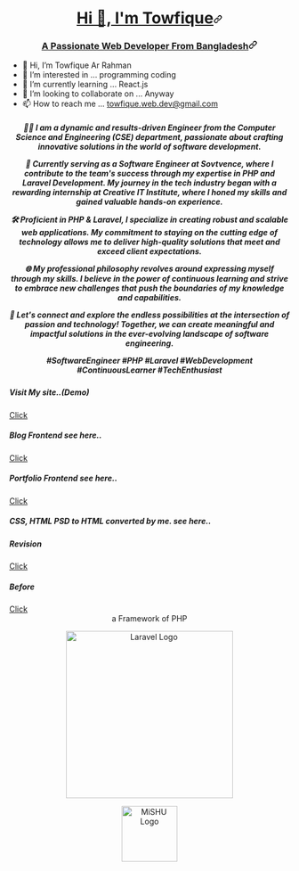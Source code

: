 <h1 align="center" id="user-content-hi--im-towfique" dir="auto"><a class="heading-link" href="#hi--im-towfique">Hi 👋, I'm Towfique<svg class="octicon octicon-link" viewBox="0 0 16 16" version="1.1" width="16" height="16" aria-hidden="true"><path d="m7.775 3.275 1.25-1.25a3.5 3.5 0 1 1 4.95 4.95l-2.5 2.5a3.5 3.5 0 0 1-4.95 0 .751.751 0 0 1 .018-1.042.751.751 0 0 1 1.042-.018 1.998 1.998 0 0 0 2.83 0l2.5-2.5a2.002 2.002 0 0 0-2.83-2.83l-1.25 1.25a.751.751 0 0 1-1.042-.018.751.751 0 0 1-.018-1.042Zm-4.69 9.64a1.998 1.998 0 0 0 2.83 0l1.25-1.25a.751.751 0 0 1 1.042.018.751.751 0 0 1 .018 1.042l-1.25 1.25a3.5 3.5 0 1 1-4.95-4.95l2.5-2.5a3.5 3.5 0 0 1 4.95 0 .751.751 0 0 1-.018 1.042.751.751 0 0 1-1.042.018 1.998 1.998 0 0 0-2.83 0l-2.5 2.5a1.998 1.998 0 0 0 0 2.83Z"></path></svg></a></h1>
<h3 align="center" id="user-content-a-passionate-software-developer-from-bangladesh" dir="auto"><a class="heading-link" href="#a-passionate-web-developer-from-bangladesh">A Passionate Web Developer From Bangladesh<svg class="octicon octicon-link" viewBox="0 0 16 16" version="1.1" width="16" height="16" aria-hidden="true"><path d="m7.775 3.275 1.25-1.25a3.5 3.5 0 1 1 4.95 4.95l-2.5 2.5a3.5 3.5 0 0 1-4.95 0 .751.751 0 0 1 .018-1.042.751.751 0 0 1 1.042-.018 1.998 1.998 0 0 0 2.83 0l2.5-2.5a2.002 2.002 0 0 0-2.83-2.83l-1.25 1.25a.751.751 0 0 1-1.042-.018.751.751 0 0 1-.018-1.042Zm-4.69 9.64a1.998 1.998 0 0 0 2.83 0l1.25-1.25a.751.751 0 0 1 1.042.018.751.751 0 0 1 .018 1.042l-1.25 1.25a3.5 3.5 0 1 1-4.95-4.95l2.5-2.5a3.5 3.5 0 0 1 4.95 0 .751.751 0 0 1-.018 1.042.751.751 0 0 1-1.042.018 1.998 1.998 0 0 0-2.83 0l-2.5 2.5a1.998 1.998 0 0 0 0 2.83Z"></path></svg></a></h3>

- 👋 Hi, I’m Towfique Ar Rahman
- 👀 I’m interested in ... programming coding
- 🌱 I’m currently learning ... React.js
- 💞️ I’m looking to collaborate on ... Anyway
- 📫 How to reach me ... towfique.web.dev@gmail.com
<!---
webdevelopermishu/webdevelopermishu is a ✨ special ✨ repository because its `README.md` (this file) appears on your GitHub profile.   
You can click the Preview link to take a look at your changes.
--->
<h5 align="center"🚀 Welcome to my Facebook profile! 🚀

👨‍💻 I am a dynamic and results-driven Engineer from the Computer Science and Engineering (CSE) department, passionate about crafting innovative solutions in the world of software development.

💼 Currently serving as a Software Engineer at Sovtvence, where I contribute to the team's success through my expertise in PHP and Laravel Development. My journey in the tech industry began with a rewarding internship at Creative IT Institute, where I honed my skills and gained valuable hands-on experience.

🛠️ Proficient in PHP & Laravel, I specialize in creating robust and scalable web applications. My commitment to staying on the cutting edge of technology allows me to deliver high-quality solutions that meet and exceed client expectations.

🌐 My professional philosophy revolves around expressing myself through my skills. I believe in the power of continuous learning and strive to embrace new challenges that push the boundaries of my knowledge and capabilities.

🔗 Let's connect and explore the endless possibilities at the intersection of passion and technology! Together, we can create meaningful and impactful solutions in the ever-evolving landscape of software engineering.

#SoftwareEngineer #PHP #Laravel #WebDevelopment #ContinuousLearner #TechEnthusiast</h5>

<h5>Visit My site..(Demo)</h5><a href="https://webdevelopermishu.github.io/My-Site/">Click</a>
<h5>Blog Frontend see here..</h5><a href="https://webdevelopermishu.github.io/Blog-Site--front/">Click </a>
<h5>Portfolio Frontend see here..</h5><a href="https://webdevelopermishu.github.io/Portfolio--front/">Click </a>
<h5>CSS, HTML PSD to HTML converted by me. see here..</h5>
<h5> Revision</h5><a href="https://webdevelopermishu.github.io/Tradella-Responsive-Revision/">Click</a>
<h5> Before</h5><a href="https://webdevelopermishu.github.io/Tradella-Responsive/">Click</a>
<div class="row">
  <div class="col-lg-6"
    <p align="center"<h4 class="text-center">a Framework of PHP</h4></p>
    <p align="center">
    <a href="https://laravel.com" target="_blank"><img src="https://raw.githubusercontent.com/laravel/art/master/logo-lockup/5%20SVG/2%20CMYK/1%20Full%20Color/laravel-logolockup-cmyk-red.svg" width="300" alt="Laravel Logo"></a>
  </p>
  </div>
  <div class="col-lg-6"
    <p align="center"><a href="https://webdevelopermishu.github.io/Portfolio--front/" target="_blank"><img src="https://i.postimg.cc/PrmR1H6s/32.jpg" width="100" alt="MiSHU Logo"></a></p>
  </div>
</div>
